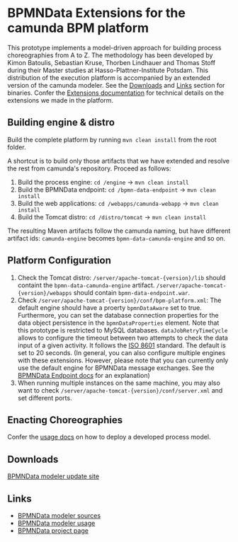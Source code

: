 BPMNData Extensions for the camunda BPM platform
================================================

This prototype implements a model-driven approach for building process choreographies from A to Z. The methodology has been developed by Kimon Batoulis, Sebastian Kruse, Thorben Lindhauer and Thomas Stoff during their Master studies at Hasso-Plattner-Institute Potsdam. This distribution of the execution platform is accompanied by an extended version of the camunda modeler. See the [Downloads](#downloads) and [Links](#links) section for binaries. Confer the [Extensions documentation](bpmn-data-docs/extension-overview.md) for technical details on the extensions we made in the platform.

Building engine & distro
------------------------

Build the complete platform by running `mvn clean install` from the root folder.

A shortcut is to build only those artifacts that we have extended and resolve the rest from camunda's repository. Proceed as follows:

1. Build the process engine: `cd /engine` -> `mvn clean install`
2. Build the BPMNData endpoint: `cd /bpmn-data-endpoint` -> `mvn clean install`
3. Build the web applications: `cd /webapps/camunda-webapp` -> `mvn clean install`
4. Build the Tomcat distro: `cd /distro/tomcat` -> `mvn clean install`

The resulting Maven artifacts follow the camunda naming, but have different artifact ids: `camunda-engine` becomes `bpmn-data-camunda-engine` and so on.

Platform Configuration
----------------------

1. Check the Tomcat distro: `/server/apache-tomcat-{version}/lib` should containt the `bpmn-data-camunda-engine` artifact. `/server/apache-tomcat-{version}/webapps` should contain `bpmn-data-endpoint.war`.
2. Check `/server/apache-tomcat-{version}/conf/bpm-platform.xml`: The default engine should have a proerty `bpmnDataAware` set to true. Furthermore, you can set the database connection properties for the data object persistence in the `bpmnDataProperties` element. Note that this prototype is restricted to MySQL databases. `dataJobRetryTimeCycle` allows to configure the timeout between two attempts to check the data input of a given activity. It follows the [ISO 8601](http://en.wikipedia.org/wiki/ISO_8601#Repeating_intervals) standard. The default is set to 20 seconds. (In general, you can also configure multiple engines with these extensions. However, please note that you can currently only use the default engine for BPMNData message exchanges. See the [BPMNData Endpoint docs](bpmn-data-docs/extension-overview.md#bpmndata-endpoint) for an explanation)
3. When running multiple instances on the same machine, you may also want to check `/server/apache-tomcat-{version}/conf/server.xml` and set different ports.

Enacting Choreographies
-----------------------

Confer the [usage docs](bpmn-data-docs/modeler-engine-integration.md) on how to deploy a developed process model.

Downloads
---------

[BPMNData modeler update site](https://www.dropbox.com/s/a5yfx130sy04gbd/update-site.zip)

Links
-----

* [BPMNData modeler sources](https://github.com/BPMNData/camunda-modeler)
* [BPMNData modeler usage](https://github.com/BPMNData/camunda-modeler/blob/bpmn_data/documentation/BPMNData.md)
* [BPMNData project page](http://bpt.hpi.uni-potsdam.de/Public/BPMNData)